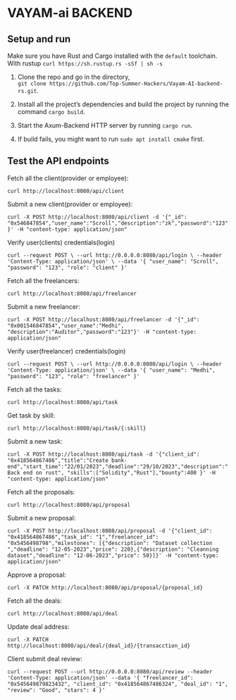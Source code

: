 # VAYAM-ai BACKEND

## Setup and run

Make sure you have Rust and Cargo installed with the `default` toolchain.  
With rustup `curl https://sh.rustup.rs -sSf | sh -s`

1. Clone the repo and go in the directory,  
   `git clone https://github.com/Top-Summer-Hackers/Vayam-AI-backend-rs.git`.
2. Install all the project’s dependencies and build the project by running the command `cargo build`.
3. Start the Axum-Backend HTTP server by running `cargo run`.

4. If build fails, you might want to run `sudo apt install cmake` first.

## Test the API endpoints

Fetch all the client(provider or employee):

`curl http://localhost:8080/api/client`

Submit a new client(provider or employee):

`curl -X POST http://localhost:8080/api/client -d '{"_id": "0x546847854","user_name":"Scroll","description":"zk","password":"123"}' -H "content-type: application/json"`

Verify user(clients) credentials(login)

`curl --request POST \
 --url http://0.0.0.0:8080/api/login \
 --header 'Content-Type: application/json' \
 --data '{
"user_name": "Scroll",
"password": "123",
"role": "client"
}'`

Fetch all the freelancers:

`curl http://localhost:8080/api/freelancer`

Submit a new freelancer:

`curl -X POST http://localhost:8080/api/freelancer -d '{"_id": "0x001546847854","user_name":"Medhi",	"description":"Auditor","password":"123"}' -H "content-type: application/json"`

Verify user(freelancer) credentials(login)

`curl --request POST \
  --url http://0.0.0.0:8080/api/login \
  --header 'Content-Type: application/json' \
  --data '{
    "user_name": "Medhi",
    "password": "123",
		"role": "freelancer"
}'`

Fetch all the tasks:

`curl http://localhost:8080/api/task`

Get task by skill:

`curl http://localhost:8080/api/task/{:skill}`

Submit a new task:

`curl -X POST http://localhost:8080/api/task -d '{"client_id": "0x418564867486","title":"Create bank-end","start_time":"22/01/2023","deadline":"29/10/2023","description":"Back end on rust", "skills":["Solidity","Rust"],"bounty":400 }' -H "content-type: application/json"`

Fetch all the proposals:

`curl http://localhost:8080/api/proposal`

Submit a new proposal:

`curl -X POST http://localhost:8080/api/proposal -d '{"client_id": "0x418564867486","task_id": "1","freelancer_id": "0x5456498798","milestones": [{"description": "Dataset collection ","deadline": "12-05-2023","price": 220},{"description": "Cleanning dataset","deadline": "12-06-2023","price": 50}]}' -H "content-type: application/json"`

Approve a proposal:

`curl -X PATCH http://localhost:8080/api/proposal/{proposal_id}`

Fetch all the deals:

`curl http://localhost:8080/api/deal`

Update deal address:

`curl -X PATCH http://localhost:8080/api/deal/{deal_id}/{transacction_id}`

Client submit deal review:

`curl --request POST --url http://0.0.0.0:8080/api/review --header 'Content-Type: application/json' --data '{
	"freelancer_id": "0x545649879823432",
	"client_id": "0x418564867486324",
	"deal_id": "1",
	"review": "Good",
	"stars": 4
}'`
